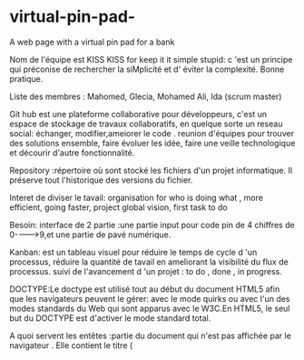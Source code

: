 # virtual-pin-pad-
A web page with a virtual pin pad for a bank

Nom de  l'équipe est KISS
KISS for keep it it simple stupid: c 'est un principe qui préconise de rechercher la siMplicité et d' éviter la complexité. Bonne pratique.

Liste des membres : Mahomed, Glecia, Mohamed Ali, Ida (scrum master)

Git hub est une plateforme collaborative pour développeurs, c'est un espace de stockage de travaux collaboratifs, en quelque sorte un reseau social: échanger, modifier,ameiorer le code .
reunion d'équipes pour trouver des solutions ensemble, faire évoluer les idée, faire une veille technologique et décourir d'autre fonctionnalité.

Repository :répertoire où sont stocké les fichiers d'un projet informatique. Il préserve tout l'historique des versions du fichier.

Interet de diviser le tavail: organisation for who is doing what , more efficient, going faster, project global vision, first task to do

Besoin: interface de 2 partie :une partie input pour code pin de 4 chiffres de 0---->9,et une partie de pavé numérique.

Kanban: est un tableau visuel pour réduire le temps de cycle d 'un processus,  réduire la quantité de tavail en ameliorant la visibilité du flux de processus. suivi de  l'avancement d 'un projet : to do , done , in progress. 

DOCTYPE:Le doctype est utilisé tout au début du document HTML5 afin que les navigateurs peuvent le gérer: avec le mode quirks ou avec l'un des modes standards du Web  qui sont apparus avec le W3C.En HTML5, le seul but du DOCTYPE est d'activer le mode standard total.


A quoi servent les entêtes :partie du document qui n'est pas affichée par le navigateur . Elle contient  le titre (<title>) de la page, des liens aux CSS , des liens  et des méta-données.
  
A quoi sert l’entête « meta viewport »:La balise meta name= "viewport" a été créée pour nous permettre de reprendre le contrôle du viewport et notamment de sa taille pour qu'il soit adaptable aux différents type d'appareils.
L’élément HTML meta est utilisé pour définir des métadonnées pour un document HTML.
viewport : Permettre d’indiquer comment le navigateur doit afficher la page sur différents appareils.
  
Pourquoi est-il recommandé d’avoir les styles dans un fichier à part? sépaer le contenue du style qui lui est appliqué,  clareté, permet à plusieurs pages d'utiliser le meme style a lieu de les copier à chaque page.

Expliquer le modèle de boîtes en CSS :  En CSS, tout élément est inclus dans une boîte. La Comprehesion  le fonctionnement de ces boîtes est essentiel pour maîtriser la mise en page CSS ainsi que le positionement des éléments d'une page HTML.En CSS, il existe deux type de boîtes : les boîtes en bloc et les boites en ligne qui sont appliquées par défaut et suivent le normal flow. On peut les definir par: width, height,margin, padding,boder, position.
  
Qu’est-ce qu’un sélecteur CSS ?  désigne les éléments d'un document concernés par la règle css. Les éléments  auront le style spécifié par la règle qui leur est appliqué.
On peut selectionner un element comme P, une classe avec un .suivi du nom de la classe , un ID avec un #suivi du nom de l'ID, combiner les selecteur et leur attribuer les       propriétées qu'on veut appliquer.
  
  
Qu’est-ce qu’une propriété CSS ? C'est une d éclaration de style dont la valeur détermine la propriété attribué à un sélecteur afin de se comporter selon une certaine apparence comme ue couleur, la taille, le comportement etc...
  
SKETCH
  
<img src=
  "https://user-images.githubusercontent.com/94375010/141975756-3b57e888-1f6f-4dcc-b5bb-0e2edbea8abf.jpg" width="200px"> 

 Wireframe: du sketch ----> wireframe
  logiciel utilisé: MockFlow
  ![wireframe](https://user-images.githubusercontent.com/94375010/141993288-a156d642-1882-4d81-bbe7-fadd444c8f3f.png)
  
  Cette étape permet d'illustrer le sketch afin d'avoir une apparence la plus proche possible. c'est une étape qui doit etre validé par le PO avant de passer au html/css.
  
  Liste des principaux liens utilisés pour s’aider à réaliser la maquette HTML/CSS: https://developer.mozilla.org/fr/ , https://www.w3.org/ ,https://css-tricks.com/archives/.
  
  


